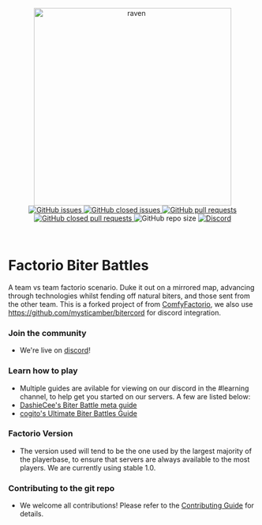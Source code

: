 <p align="center">
  
  <img src="https://i.imgur.com/1ElMTc2.png" alt="raven" width="400" height="400">

  <br>

  <a href="https://github.com/1pulse/factorio_biter_battles/issues?q=is%3Aopen+is%3Aissue">
    <img alt="GitHub issues" src="https://img.shields.io/github/issues-raw/1pulse/factorio_biter_battles">
  </a>

  <a href="https://github.com/1pulse/factorio_biter_battles/issues?q=is%3Aissue+is%3Aclosed">
    <img alt="GitHub closed issues" src="https://img.shields.io/github/issues-closed-raw/1pulse/factorio_biter_battles">
  </a>

  <a href = "https://github.com/1pulse/factorio_biter_battles/pulls?q=is%3Aopen+is%3Apr">
    <img alt="GitHub pull requests" src="https://img.shields.io/github/issues-pr-raw/1pulse/factorio_biter_battles">
  </a>

  <a href = "https://github.com/1pulse/factorio_biter_battles/pulls?q=is%3Apr+is%3Aclosed">
    <img alt="GitHub closed pull requests" src="https://img.shields.io/github/issues-pr-closed-raw/1pulse/factorio_biter_battles">
  </a>

  <a>
    <img alt="GitHub repo size" src="https://img.shields.io/github/repo-size/1pulse/factorio_biter_battles">
  </a>

  <a href="https://discord.gg/zwtBDnSTS5">
    <img alt="Discord" src="https://img.shields.io/discord/662768298655744013">
  </a>
</p>

<br>

# Factorio Biter Battles
A team vs team factorio scenario. Duke it out on a mirrored map, advancing through technologies whilst fending off natural biters, and those sent from the other team. This is a forked project of from [ComfyFactorio](https://github.com/M3wM3w/ComfyFactorio), we also use https://github.com/mysticamber/bitercord for discord integration.

### Join the community
- We're live on [discord](https://discord.gg/fBKvBENj2d)!


### Learn how to play
- Multiple guides are avilable for viewing on our discord in the #learning channel, to help get you started on our servers. A few are listed below:
- [DashieCee's Biter Battle meta guide](https://pdfhost.io/v/t1vQW8ac5_Biter_Battles_Meta_Guidepdf.pdf)
- [cogito's Ultimate Biter Battles Guide](https://pdfhost.io/v/3~ISTWV4t_Ultimate_Biter_Battles_Guidepdf.pdf)
<!-- Add the guides included in the in-game menu with the owner name, description of content etc -->


### Factorio Version
- The version used will tend to be the one used by the largest majority of the playerbase, to ensure that servers are always available to the most players. We are currently using stable 1.0.


### Contributing to the git repo
- We welcome all contributions! Please refer to the [Contributing Guide](contributing.md) for details.
